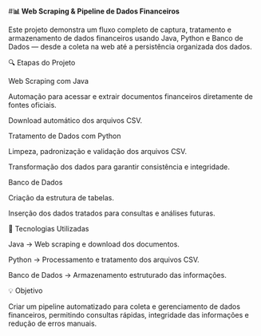 #**📊 Web Scraping & Pipeline de Dados Financeiros**

Este projeto demonstra um fluxo completo de captura, tratamento e armazenamento de dados financeiros usando Java, Python e Banco de Dados — desde a coleta na web até a persistência organizada dos dados.

🔍 Etapas do Projeto

Web Scraping com Java

Automação para acessar e extrair documentos financeiros diretamente de fontes oficiais.

Download automático dos arquivos CSV.

Tratamento de Dados com Python

Limpeza, padronização e validação dos arquivos CSV.

Transformação dos dados para garantir consistência e integridade.

Banco de Dados

Criação da estrutura de tabelas.

Inserção dos dados tratados para consultas e análises futuras.

🚀 Tecnologias Utilizadas

Java → Web scraping e download dos documentos.

Python → Processamento e tratamento dos arquivos CSV.

Banco de Dados → Armazenamento estruturado das informações.

💡 Objetivo

Criar um pipeline automatizado para coleta e gerenciamento de dados financeiros, permitindo consultas rápidas, integridade das informações e redução de erros manuais.
